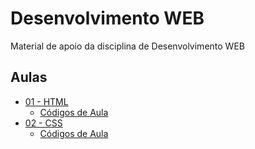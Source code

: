 # Desenvolvimento WEB

Material de apoio da disciplina de Desenvolvimento WEB

## Aulas

- <a href="aulas/01%20-%20HTML/01%20-%20HTML.pdf">01 - HTML</a>
  - <a href="aulas/01%20-%20HTML/codigos">Códigos de Aula</a>
- <a href="aulas/02%20-%20CSS/02%20-%20CSS.pdf">02 - CSS</a>
  - <a href="aulas/02%20-%20CSS/codigos">Códigos de Aula</a>
